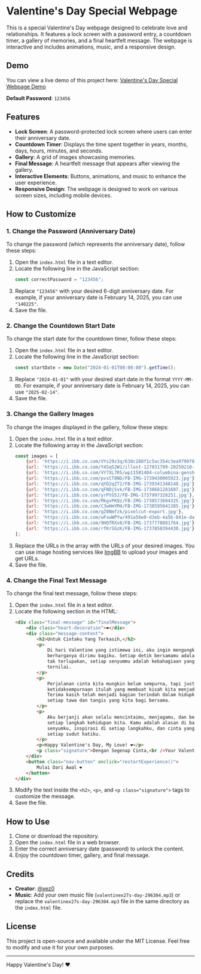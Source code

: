 # Valentine's Day Special Webpage

This is a special Valentine's Day webpage designed to celebrate love and relationships. It features a lock screen with a password entry, a countdown timer, a gallery of memories, and a final heartfelt message. The webpage is interactive and includes animations, music, and a responsive design.

## Demo

You can view a live demo of this project here: [Valentine's Day Special Webpage Demo](https://xez0.github.io/Valentine/)

**Default Password**: `123456`

## Features

- **Lock Screen**: A password-protected lock screen where users can enter their anniversary date.
- **Countdown Timer**: Displays the time spent together in years, months, days, hours, minutes, and seconds.
- **Gallery**: A grid of images showcasing memories.
- **Final Message**: A heartfelt message that appears after viewing the gallery.
- **Interactive Elements**: Buttons, animations, and music to enhance the user experience.
- **Responsive Design**: The webpage is designed to work on various screen sizes, including mobile devices.

## How to Customize

### 1. Change the Password (Anniversary Date)
To change the password (which represents the anniversary date), follow these steps:

1. Open the `index.html` file in a text editor.
2. Locate the following line in the JavaScript section:
   ```javascript
   const correctPassword = "123456";
   ```
3. Replace `"123456"` with your desired 6-digit anniversary date. For example, if your anniversary date is February 14, 2025, you can use `"140225"`.
4. Save the file.

### 2. Change the Countdown Start Date
To change the start date for the countdown timer, follow these steps:

1. Open the `index.html` file in a text editor.
2. Locate the following line in the JavaScript section:
   ```javascript
   const startDate = new Date("2024-01-01T00:00:00").getTime();
   ```
3. Replace `"2024-01-01"` with your desired start date in the format `YYYY-MM-DD`. For example, if your anniversary date is February 14, 2025, you can use `"2025-02-14"`.
4. Save the file.

### 3. Change the Gallery Images
To change the images displayed in the gallery, follow these steps:

1. Open the `index.html` file in a text editor.
2. Locate the following array in the JavaScript section:
   ```javascript
   const images = [
       {url: 'https://i.ibb.co.com/VYs29z3q/630c280f1c5ac354c3ea9790f871afbf.jpg'},
       {url: 'https://i.ibb.co.com/Y4Sq52W1/illust-127031799-20250210-190202.jpg'},
       {url: 'https://i.ibb.co.com/VY7XL7R5/wp11581404-columbina-genshin-wallpapers.jpg'},
       {url: 'https://i.ibb.co.com/pvsCT8ND/FB-IMG-1739430005923.jpg'},
       {url: 'https://i.ibb.co.com/qYD2qZT2/FB-IMG-1739341348148.jpg'},
       {url: 'https://i.ibb.co.com/qFNDjSvk/FB-IMG-1738681281607.jpg'},
       {url: 'https://i.ibb.co.com/yrPtG5J/FB-IMG-1737997328251.jpg'},
       {url: 'https://i.ibb.co.com/MkgvPKQz/FB-IMG-1738573604325.jpg'},
       {url: 'https://i.ibb.co.com/C3wHmYM4/FB-IMG-1738595041385.jpg'},
       {url: 'https://i.ibb.co.com/gZ0Nmfzk/pixelcut-export.jpg'},
       {url: 'https://i.ibb.co.com/wFxwWPYw/491a56e0-d3eb-4a5b-841e-daaec70a7af0.jpg'},
       {url: 'https://i.ibb.co.com/9HQfRXv8/FB-IMG-1737778881764.jpg'},
       {url: 'https://i.ibb.co.com/rfKrSGzK/FB-IMG-1737858394430.jpg'},
   ];
   ```
3. Replace the URLs in the array with the URLs of your desired images. You can use image hosting services like [ImgBB](https://imgbb.com/) to upload your images and get URLs.
4. Save the file.

### 4. Change the Final Text Message
To change the final text message, follow these steps:

1. Open the `index.html` file in a text editor.
2. Locate the following section in the HTML:
   ```html
   <div class="final-message" id="finalMessage">
       <div class="heart-decoration">❤️</div>
       <div class="message-content">
           <h2>Untuk Cintaku Yang Terkasih,</h2>
           <p>
               Di hari Valentine yang istimewa ini, aku ingin mengungkapkan betapa
               berharganya dirimu bagiku. Setiap detik bersamamu adalah momen yang
               tak terlupakan, setiap senyummu adalah kebahagiaan yang tak
               ternilai.
           </p>
           <p>
               Perjalanan cinta kita mungkin belum sempurna, tapi justru
               ketidaksempurnaan itulah yang membuat kisah kita menjadi indah.
               Terima kasih telah menjadi bagian terindah dalam hidupku, untuk
               setiap tawa dan tangis yang kita bagi bersama.
           </p>
           <p>
               Aku berjanji akan selalu mencintaimu, menjagamu, dan bersamamu dalam
               setiap langkah kehidupan kita. Kamu adalah alasan di balik setiap
               senyumku, inspirasi di setiap langkahku, dan cinta yang mengisi
               setiap sudut hatiku.
           </p>
           <p>Happy Valentine's Day, My Love! ❤️</p>
           <p class="signature">Dengan Segenap Cinta,<br />Your Valentine</p>
       </div>
       <button class="nav-button" onclick="restartExperience()">
           Mulai Dari Awal ❤️
       </button>
   </div>
   ```
3. Modify the text inside the `<h2>`, `<p>`, and `<p class="signature">` tags to customize the message.
4. Save the file.

## How to Use

1. Clone or download the repository.
2. Open the `index.html` file in a web browser.
3. Enter the correct anniversary date (password) to unlock the content.
4. Enjoy the countdown timer, gallery, and final message.

## Credits

- **Creator**: [@xez0](https://github.com/xez0)
- **Music**: Add your own music file (`valentinex27s-day-296304.mp3`) or replace the `valentinex27s-day-296304.mp3` file in the same directory as the `index.html` file.

## License

This project is open-source and available under the MIT License. Feel free to modify and use it for your own purposes.

---

Happy Valentine's Day! ❤️
